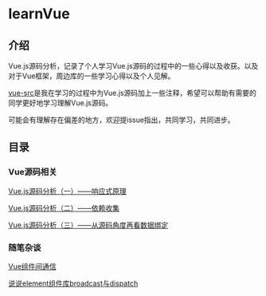 # learnVue

## 介绍

Vue.js源码分析，记录了个人学习Vue.js源码的过程中的一些心得以及收获。以及对于Vue框架，周边库的一些学习心得以及个人见解。

[vue-src](./vue-src)是我在学习的过程中为Vue.js源码加上一些注释，希望可以帮助有需要的同学更好地学习理解Vue.js源码。

可能会有理解存在偏差的地方，欢迎提issue指出，共同学习，共同进步。


## 目录

### Vue源码相关

[Vue.js源码分析（一）——响应式原理](./docs/响应式原理.MarkDown)

[Vue.js源码分析（二）——依赖收集](./docs/依赖收集.MarkDown)

[Vue.js源码分析（三）——从源码角度再看数据绑定](./docs/从源码角度再看数据绑定.MarkDown)


### 随笔杂谈

[Vue组件间通信](./docs/Vue组件间通信.MarkDown)

[说说element组件库broadcast与dispatch](./docs/说说element组件库broadcast与dispatch.MarkDown)